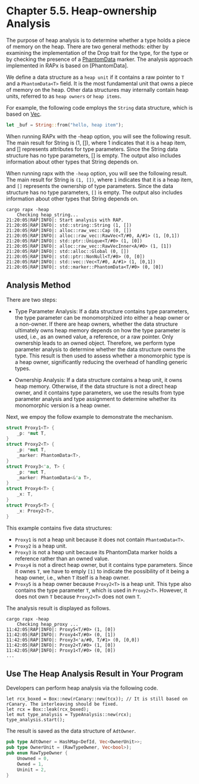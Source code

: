 # Chapter 5.5. Heap-ownership Analysis

The purpose of heap analysis is to determine whether a type holds a piece of memory on the heap. There are two general methods: either by examining the implementation of the Drop trait for the type, for the type or by checking the presence of a [PhantomData](https://doc.rust-lang.org/nomicon/phantom-data.html) marker. The analysis approach implemented in RAPx is based on [PhantomData].

We define a data structure as a `heap unit` if it contains a raw pointer to `T` and a `PhantomData<T>` field. It is the most fundamental unit that owns a piece of memory on the heap. Other data structures may internally contain heap units, referred to as `heap owners` or `heap items`.

For example, the following code employs the `String` data structure, which is based on [Vec](https://doc.rust-lang.org/src/alloc/string.rs.html#362).
```rust
let _buf = String::from("hello, heap item");
```

When running RAPx with the -heap option, you will see the following result. The main result for String is (1, []), where 1 indicates that it is a heap item, and [] represents attributes for type parameters. Since the String data structure has no type parameters, [] is empty. The output also includes information about other types that String depends on.

When running rapx with the `-heap` option, you will see the following result. The main result for String is `(1, [])`, where `1` indicates that it is a heap item, and `[]` represents the ownership of type parameters. Since the data structure has no type parameters, `[]` is empty. The output also includes information about other types that String depends on.

```shell
cargo rapx -heap
    Checking heap_string...
21:20:05|RAP|INFO|: Start analysis with RAP.
21:20:05|RAP|INFO|: std::string::String (1, [])
21:20:05|RAP|INFO|: alloc::raw_vec::Cap (0, [])
21:20:05|RAP|INFO|: alloc::raw_vec::RawVec<T/#0, A/#1> (1, [0,1])
21:20:05|RAP|INFO|: std::ptr::Unique<T/#0> (1, [0])
21:20:05|RAP|INFO|: alloc::raw_vec::RawVecInner<A/#0> (1, [1])
21:20:05|RAP|INFO|: std::alloc::Global (0, [])
21:20:05|RAP|INFO|: std::ptr::NonNull<T/#0> (0, [0])
21:20:05|RAP|INFO|: std::vec::Vec<T/#0, A/#1> (1, [0,1])
21:20:05|RAP|INFO|: std::marker::PhantomData<T/#0> (0, [0])
```

## Analysis Method

There are two steps: 

* Type Parameter Analysis: If a data structure contains type parameters, the type parameter can be monomorphized into either a heap owner or a non-owner. If there are heap owners, whether the data structure ultimately owns heap memory depends on how the type parameter is used, i.e., as an owned value, a reference, or a raw pointer. Only ownership leads to an owned object. Therefore, we perform type parameter analysis to determine whether the data structure owns the type. This result is then used to assess whether a monomorphic type is a heap owner, significantly reducing the overhead of handling generic types.

* Ownership Analysis: If a data structure contains a heap unit, it owns heap memory. Otherwise, if the data structure is not a direct heap owner, and it contains type parameters, we use the results from type parameter analysis and type assignment to determine whether its monomorphic version is a heap owner.
   
Next, we empoy the follow example to demonstrate the mechanism.

```rust
struct Proxy1<T> {
    _p: *mut T,
}
struct Proxy2<T> {
    _p: *mut T,
    _marker: PhantomData<T>,
}
struct Proxy3<'a, T> {
    _p: *mut T,
    _marker: PhantomData<&'a T>,
}
struct Proxy4<T> {
    _x: T,
}
struct Proxy5<T> {
    _x: Proxy2<T>,
}
```

This example contains five data structures:
* `Proxy1` is not a heap unit because it does not contain `PhantomData<T>`.
* `Proxy2` is a heap unit.
* `Proxy3` is not a heap unit because its PhantomData marker holds a reference rather than an owned value. 
* `Proxy4` is not a direct heap owner, but it contains type parameters. Since it ownes `T`, we have to emply `[1]` to indicate the possibility of it being a heap owner, i.e., when `T` itself is a heap owner.  
* `Proxy5` is a heap owner because `Proxy2<T>` is a heap unit. This type also contains the type parameter `T`, which is used in `Proxy2<T>`. However, it does not own `T` because `Proxy2<T>` does not own `T`.

The analysis result is displayed as follows.
```shell
cargo rapx -heap
    Checking heap_proxy ...
11:42:05|RAP|INFO|: Proxy5<T/#0> (1, [0])
11:42:05|RAP|INFO|: Proxy4<T/#0> (0, [1])
11:42:05|RAP|INFO|: Proxy3<'a/#0, T/#1> (0, [0,0])
11:42:05|RAP|INFO|: Proxy2<T/#0> (1, [0])
11:42:05|RAP|INFO|: Proxy1<T/#0> (0, [0])
...
```

## Use The Heap Analysis Result in Your Program

Developers can perform heap analysis via the following code. 
```
let rcx_boxed = Box::new(rCanary::new(tcx)); // It is still based on rCanary. The interleaving should be fixed.
let rcx = Box::leak(rcx_boxed);
let mut type_analysis = TypeAnalysis::new(rcx);
type_analysis.start();
```

The result is saved as the data structure of `AdtOwner`.
```rust
pub type AdtOwner = HashMap<DefId, Vec<OwnerUnit>>;
pub type OwnerUnit = (RawTypeOwner, Vec<bool>);
pub enum RawTypeOwner {
    Unowned = 0,
    Owned = 1,
    Uninit = 2,
}
```
